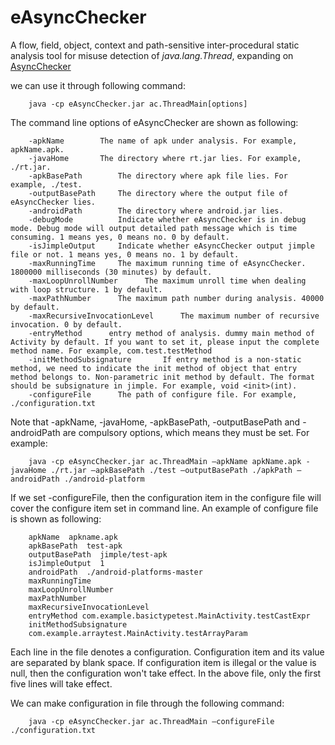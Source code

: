 # eAsyncChecker

A flow, field, object, context and path-sensitive inter-procedural static analysis tool for misuse detection of _java.lang.Thread_, expanding on [AsyncChecker](https://github.com/pangeneral/AsyncChecker)

we can use it through following command:
```
    java -cp eAsyncChecker.jar ac.ThreadMain[options]
```
The command line options of eAsyncChecker are shown as following:
```    
    -apkName	    The name of apk under analysis. For example, apkName.apk.
    -javaHome       The directory where rt.jar lies. For example, ./rt.jar.
    -apkBasePath	    The directory where apk file lies. For example, ./test.
    -outputBasePath     The directory where the output file of eAsyncChecker lies. 
    -androidPath	    The directory where android.jar lies.
    -debugMode          Indicate whether eAsyncChecker is in debug mode. Debug mode will output detailed path message which is time consuming. 1 means yes, 0 means no. 0 by default.
    -isJimpleOutput	    Indicate whether eAsyncChecker output jimple file or not. 1 means yes, 0 means no. 1 by default.
    -maxRunningTime	    The maximum running time of eAsyncChecker. 1800000 milliseconds (30 minutes) by default.
    -maxLoopUnrollNumber      The maximum unroll time when dealing with loop structure. 1 by default.
    -maxPathNumber      The maximum path number during analysis. 40000 by default.
    -maxRecursiveInvocationLevel      The maximum number of recursive invocation. 0 by default.
    -entryMethod      entry method of analysis. dummy main method of Activity by default. If you want to set it, please input the complete method name. For example, com.test.testMethod
    -initMethodSubsignature       If entry method is a non-static method, we need to indicate the init method of object that entry method belongs to. Non-parametric init method by default. The format should be subsignature in jimple. For example, void <init>(int).
    -configureFile      The path of configure file. For example, ./configuration.txt
```
Note that -apkName, -javaHome, -apkBasePath, -outputBasePath and -androidPath are compulsory options, which means they must be set. For example:
```
    java -cp eAsyncChecker.jar ac.ThreadMain –apkName apkName.apk -javaHome ./rt.jar –apkBasePath ./test –outputBasePath ./apkPath –androidPath ./android-platform
```   
If we set -configureFile, then the configuration item in the configure file will cover the configure item set in command line. An example  of configure file is shown as following:
```    
    apkName  apkname.apk
    apkBasePath  test-apk
    outputBasePath  jimple/test-apk
    isJimpleOutput  1
    androidPath  ./android-platforms-master
    maxRunningTime
    maxLoopUnrollNumber
    maxPathNumber
    maxRecursiveInvocationLevel
    entryMethod com.example.basictypetest.MainActivity.testCastExpr
    initMethodSubsignature 
    com.example.arraytest.MainActivity.testArrayParam
```
Each line in the file denotes a configuration. Configuration item and its value are separated by blank space. If configuration item is illegal or the value is null, then the configuration won't take effect. In the above file, only the first five lines will take effect.

We can make configuration in file through the following command:
```
    java -cp eAsyncChecker.jar ac.ThreadMain –configureFile ./configuration.txt
```